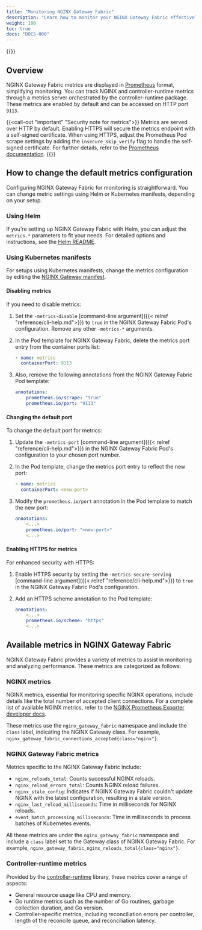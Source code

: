 ```yaml
---
title: "Monitoring NGINX Gateway Fabric"
description: "Learn how to monitor your NGINX Gateway Fabric effectively. This guide provides easy steps for configuring monitoring settings and understanding key performance metrics."
weight: 100
toc: true
docs: "DOCS-000"
---
```


{{<custom-styles>}}

## Overview


NGINX Gateway Fabric metrics are displayed in [Prometheus](https://prometheus.io/) format, simplifying monitoring. You can track NGINX and controller-runtime metrics through a metrics server orchestrated by the controller-runtime package. These metrics are enabled by default and can be accessed on HTTP port `9113`.


{{<call-out "important" "Security note for metrics">}}
Metrics are served over HTTP by default. Enabling HTTPS will secure the metrics endpoint with a self-signed certificate. When using HTTPS, adjust the Prometheus Pod scrape settings by adding the `insecure_skip_verify` flag to handle the self-signed certificate. For further details, refer to the [Prometheus documentation](https://prometheus.io/docs/prometheus/latest/configuration/configuration/#tls_config).
{{</call-out>}}

## How to change the default metrics configuration

Configuring NGINX Gateway Fabric for monitoring is straightforward. You can change metric settings using Helm or Kubernetes manifests, depending on your setup.

### Using Helm

If you're setting up NGINX Gateway Fabric with Helm, you can adjust the `metrics.*` parameters to fit your needs. For detailed options and instructions, see the [Helm README](/deploy/helm-chart/README.md).

### Using Kubernetes manifests

For setups using Kubernetes manifests, change the metrics configuration by editing the [NGINX Gateway manifest](/deploy/manifests/nginx-gateway.yaml).

#### Disabling metrics

If you need to disable metrics:

1. Set the `-metrics-disable` [command-line argument]({{< relref "reference/cli-help.md">}}) to `true` in the NGINX Gateway Fabric Pod's configuration. Remove any other `-metrics-*` arguments.
2. In the Pod template for NGINX Gateway Fabric, delete the metrics port entry from the container ports list:

    ```yaml
    - name: metrics
      containerPort: 9113
    ```

3. Also, remove the following annotations from the NGINX Gateway Fabric Pod template:

    ```yaml
    annotations:
        prometheus.io/scrape: "true"
        prometheus.io/port: "9113"
    ```

#### Changing the default port

To change the default port for metrics:

1. Update the `-metrics-port` [command-line argument]({{< relref "reference/cli-help.md">}}) in the NGINX Gateway Fabric Pod's configuration to your chosen port number.
2. In the Pod template, change the metrics port entry to reflect the new port:

    ```yaml
    - name: metrics
      containerPort: <new-port>
    ```

3. Modify the `prometheus.io/port` annotation in the Pod template to match the new port:

    ```yaml
    annotations:
        <...>
        prometheus.io/port: "<new-port>"
        <...>
    ```

#### Enabling HTTPS for metrics

For enhanced security with HTTPS:

1. Enable HTTPS security by setting the `-metrics-secure-serving` [command-line argument]({{< relref "reference/cli-help.md">}}) to `true` in the NGINX Gateway Fabric Pod's configuration.

2. Add an HTTPS scheme annotation to the Pod template:

    ```yaml
    annotations:
        <...>
        prometheus.io/scheme: "https"
        <...>
    ```

## Available metrics in NGINX Gateway Fabric

NGINX Gateway Fabric provides a variety of metrics to assist in monitoring and analyzing performance. These metrics are categorized as follows:

### NGINX metrics

NGINX metrics, essential for monitoring specific NGINX operations, include details like the total number of accepted client connections. For a complete list of available NGINX metrics, refer to the [NGINX Prometheus Exporter developer docs](https://github.com/nginxinc/nginx-prometheus-exporter#metrics-for-nginx-oss).

These metrics use  the `nginx_gateway_fabric` namespace and include the `class` label, indicating the NGINX Gateway class. For example, `nginx_gateway_fabric_connections_accepted{class="nginx"}`.

### NGINX Gateway Fabric metrics

Metrics specific to the NGINX Gateway Fabric include:

- `nginx_reloads_total`: Counts successful NGINX reloads.
- `nginx_reload_errors_total`: Counts NGINX reload failures.
- `nginx_stale_config`: Indicates if NGINX Gateway Fabric couldn't update NGINX with the latest configuration, resulting in a stale version.
- `nginx_last_reload_milliseconds`: Time in milliseconds for NGINX reloads.
- `event_batch_processing_milliseconds`: Time in milliseconds to process batches of Kubernetes events.

All these metrics are under the `nginx_gateway_fabric` namespace and include a `class` label set to the Gateway class of NGINX Gateway Fabric. For example, `nginx_gateway_fabric_nginx_reloads_total{class="nginx"}`.

### Controller-runtime metrics

Provided by the [controller-runtime](https://github.com/kubernetes-sigs/controller-runtime) library, these metrics cover a range of aspects:

- General resource usage like CPU and memory.
- Go runtime metrics such as the number of Go routines, garbage collection duration, and Go version.
- Controller-specific metrics, including reconciliation errors per controller, length of the reconcile queue, and reconciliation latency.
